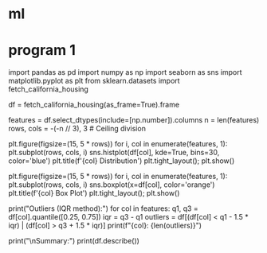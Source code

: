 # ml

# program 1

import pandas as pd
import numpy as np
import seaborn as sns
import matplotlib.pyplot as plt
from sklearn.datasets import fetch_california_housing


df = fetch_california_housing(as_frame=True).frame


features = df.select_dtypes(include=[np.number]).columns
n = len(features)
rows, cols = -(-n // 3), 3  # Ceiling division


plt.figure(figsize=(15, 5 * rows))
for i, col in enumerate(features, 1):
    plt.subplot(rows, cols, i)
    sns.histplot(df[col], kde=True, bins=30, color='blue')
    plt.title(f'{col} Distribution')
plt.tight_layout(); plt.show()


plt.figure(figsize=(15, 5 * rows))
for i, col in enumerate(features, 1):
    plt.subplot(rows, cols, i)
    sns.boxplot(x=df[col], color='orange')
    plt.title(f'{col} Box Plot')
plt.tight_layout(); plt.show()


print("Outliers (IQR method):")
for col in features:
    q1, q3 = df[col].quantile([0.25, 0.75])
    iqr = q3 - q1
    outliers = df[(df[col] < q1 - 1.5 * iqr) | (df[col] > q3 + 1.5 * iqr)]
    print(f"{col}: {len(outliers)}")


print("\nSummary:")
print(df.describe())
